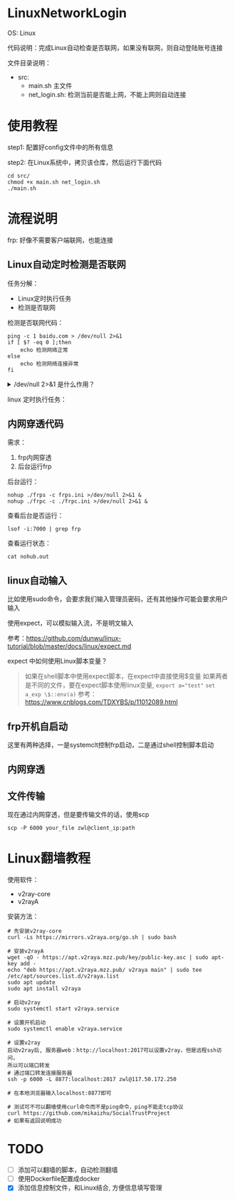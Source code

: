 # LinuxNetworkLogin

OS: Linux

代码说明：完成Linux自动检查是否联网，如果没有联网，则自动登陆账号连接

文件目录说明：
- src: 
    - main.sh 主文件
    - net_login.sh: 检测当前是否能上网，不能上网则自动连接

# 使用教程

step1: 配置好config文件中的所有信息

step2: 在Linux系统中，拷贝该仓库，然后运行下面代码
```
cd src/
chmod +x main.sh net_login.sh
./main.sh
```

# 流程说明

frp: 好像不需要客户端联网，也能连接

## Linux自动定时检测是否联网

任务分解：
- Linux定时执行任务
- 检测是否联网

检测是否联网代码：

```
ping -c 1 baidu.com > /dev/null 2>&1
if [ $? -eq 0 ];then
    echo 检测网络正常
else
    echo 检测网络连接异常
fi
```

<details>
<summary>/dev/null 2>&1 是什么作用？</summary>

参考：https://stackoverflow.com/questions/10508843/what-is-dev-null-21/42919998#42919998

Let's break >> /dev/null 2>&1 statement into parts:

Part 1: >> output redirection

This is used to redirect the program output and append the output at the end of the file. More...

Part 2: /dev/null special file

This is a Pseudo-devices special file.

Command ls -l /dev/null will give you details of this file:

crw-rw-rw-. 1 root root 1, 3 Mar 20 18:37 /dev/null
Did you observe crw? Which means it is a pseudo-device file which is of character-special-file type that provides serial access.

/dev/null accepts and discards all input; produces no output (always returns an end-of-file indication on a read). Reference: Wikipedia

Part 3: 2>&1 (Merges output from stream 2 with stream 1)

Whenever you execute a program, the operating system always opens three files, standard input, standard output, and standard error as we know whenever a file is opened, the operating system (from kernel) returns a non-negative integer called a file descriptor. The file descriptor for these files are 0, 1, and 2, respectively.

So 2>&1 simply says redirect standard error to standard output.

& means whatever follows is a file descriptor, not a filename.

In short, by using this command you are telling your program not to shout while executing.

What is the importance of using 2>&1?

If you don't want to produce any output, even in case of some error produced in the terminal. To explain more clearly, let's consider the following example:

$ ls -l > /dev/null
For the above command, no output was printed in the terminal, but what if this command produces an error:

$ ls -l file_doesnot_exists > /dev/null
ls: cannot access file_doesnot_exists: No such file or directory
Despite I'm redirecting output to /dev/null, it is printed in the terminal. It is because we are not redirecting error output to /dev/null, so in order to redirect error output as well, it is required to add 2>&1:

$ ls -l file_doesnot_exists > /dev/null 2>&1
</details>

linux 定时执行任务：

## 内网穿透代码

需求：
1. frp内网穿透
2. 后台运行frp

后台运行：

```
nohup ./frps -c frps.ini >/dev/null 2>&1 &
nohup ./frpc -c ./frpc.ini >/dev/null 2>&1 &
```

查看后台是否运行：

```
lsof -i:7000 | grep frp
```

查看运行状态：

```
cat nohub.out
```

## linux自动输入

比如使用sudo命令，会要求我们输入管理员密码，还有其他操作可能会要求用户输入

使用expect，可以模拟输入流，不是明文输入

参考：https://github.com/dunwu/linux-tutorial/blob/master/docs/linux/expect.md

expect 中如何使用Linux脚本变量？

> 如果在shell脚本中使用expect脚本，在expect中直接使用$变量
> 如果两者是不同的文件，要在expect脚本使用linux变量, `export a="test"` `set a_exp \$::env(a)` 
> 参考：https://www.cnblogs.com/TDXYBS/p/11012089.html

## frp开机自启动

这里有两种选择，一是systemclt控制frp启动，二是通过shell控制脚本启动

## 内网穿透

## 文件传输

现在通过内网穿透，但是要传输文件的话，使用scp

```
scp -P 6000 your_file zwl@client_ip:path
```

# Linux翻墙教程

使用软件：
- v2ray-core
- v2rayA

安装方法：

```
# 先安装v2ray-core
curl -Ls https://mirrors.v2raya.org/go.sh | sudo bash

# 安装v2rayA
wget -qO - https://apt.v2raya.mzz.pub/key/public-key.asc | sudo apt-key add -
echo "deb https://apt.v2raya.mzz.pub/ v2raya main" | sudo tee /etc/apt/sources.list.d/v2raya.list
sudo apt update
sudo apt install v2raya

# 启动v2ray
sudo systemctl start v2raya.service

# 设置开机启动
sudo systemctl enable v2raya.service

# 设置v2ray
启动v2ray后, 服务器web：http://localhost:2017可以设置v2ray，但是远程ssh访问，
所以可以端口转发
# 通过端口转发连接服务器
ssh -p 6000 -L 8877:localhost:2017 zwl@117.50.172.250

# 在本地浏览器输入localhost:8877即可

# 测试可不可以翻墙使用curl命令而不是ping命令，ping不能走tcp协议
curl https://github.com/mikaizhu/SocialTrustProject
# 如果有返回说明成功
```

# TODO
- [ ] 添加可以翻墙的脚本，自动检测翻墙
- [ ] 使用Dockerfile配置成docker
- [x] 添加信息控制文件，和Linux结合, 方便信息填写管理
